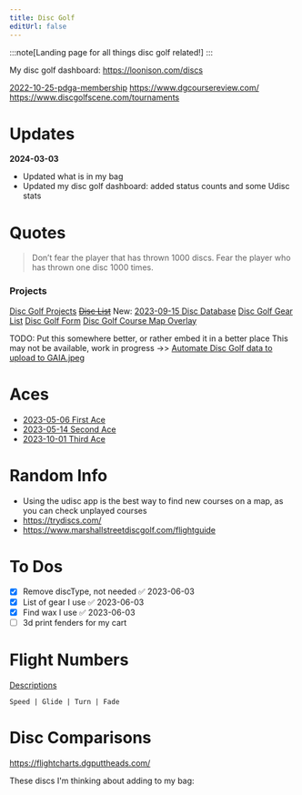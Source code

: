 ```yaml
---
title: Disc Golf
editUrl: false
---
```


:::note[Landing page for all things disc golf related!] 
:::

My disc golf dashboard: <https://loonison.com/discs>

[2022-10-25-pdga-membership](/notes/2022-10-25-pdga-membership)
<https://www.dgcoursereview.com/>
<https://www.discgolfscene.com/tournaments>

# Updates

**2024-03-03**

* Updated what is in my bag
* Updated my disc golf dashboard: added status counts and some Udisc stats

# Quotes

> Don’t fear the player that has thrown 1000 discs. Fear the player who has thrown one disc 1000 times.

### Projects

[Disc Golf Projects](/notes/disc-golf-projects)
~~[Disc List](/notes/disc-list)~~  New: [2023-09-15 Disc Database](/notes/2023-09-15-disc-database)
[Disc Golf Gear List](/notes/disc-golf-gear-list)
[Disc Golf Form](/notes/disc-golf-form)
[Disc Golf Course Map Overlay](/notes/disc-golf-course-map-overlay)

TODO: Put this somewhere better, or rather embed it in a better place
This may not be available, work in progress ->> [Automate Disc Golf data to upload to GAIA.jpeg](/notes/automate-disc-golf-data-to-upload-to-gaia.jpeg)

# Aces

* [2023-05-06 First Ace](/notes/2023-05-06-first-ace)
* [2023-05-14 Second Ace](/notes/2023-05-14-second-ace)
* [2023-10-01 Third Ace](/notes/2023-10-01-third-ace)

# Random Info

* Using the udisc app is the best way to find new courses on a map, as you can check unplayed courses
* <https://trydiscs.com/>
* <https://www.marshallstreetdiscgolf.com/flightguide>

# To Dos

* [x] Remove discType, not needed ✅ 2023-06-03
* [x] List of gear I use ✅ 2023-06-03
* [x] Find wax I use ✅ 2023-06-03
* [ ] 3d print fenders for my cart

# Flight Numbers

[Descriptions](https://www.innovadiscs.com/home/disc-golf-faq/flight-ratings-system/)

`Speed | Glide | Turn | Fade`

# Disc Comparisons

<https://flightcharts.dgputtheads.com/>

These discs I'm thinking about adding to my bag:
